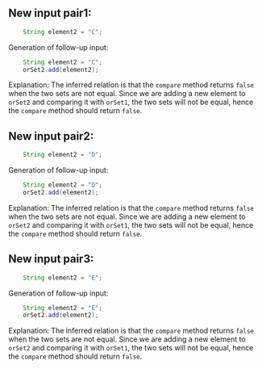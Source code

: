 ## New input pair1:
```java
    String element2 = "C";
```
Generation of follow-up input:
```java
    String element2 = "C";
    orSet2.add(element2);
```
Explanation: The inferred relation is that the `compare` method returns `false` when the two sets are not equal. Since we are adding a new element to `orSet2` and comparing it with `orSet1`, the two sets will not be equal, hence the `compare` method should return `false`.

## New input pair2:
```java
    String element2 = "D";
```
Generation of follow-up input:
```java
    String element2 = "D";
    orSet2.add(element2);
```
Explanation: The inferred relation is that the `compare` method returns `false` when the two sets are not equal. Since we are adding a new element to `orSet2` and comparing it with `orSet1`, the two sets will not be equal, hence the `compare` method should return `false`.

## New input pair3:
```java
    String element2 = "E";
```
Generation of follow-up input:
```java
    String element2 = "E";
    orSet2.add(element2);
```
Explanation: The inferred relation is that the `compare` method returns `false` when the two sets are not equal. Since we are adding a new element to `orSet2` and comparing it with `orSet1`, the two sets will not be equal, hence the `compare` method should return `false`.

